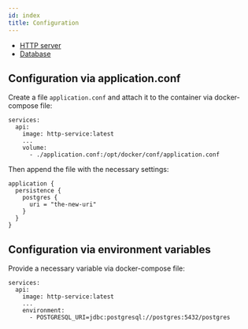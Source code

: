 ```yaml
---
id: index
title: Configuration
---
```


- [HTTP server](http-server.md)
- [Database](database.md)

## Configuration via application.conf

Create a file `application.conf` and attach it to the container via docker-compose file:
```
services:
  api:
    image: http-service:latest
    ...
    volume:
      - ./application.conf:/opt/docker/conf/application.conf
```

Then append the file with the necessary settings:
```hocon
application {
  persistence {
    postgres {
      uri = "the-new-uri"
    }
  }
}
```

## Configuration via environment variables

Provide a necessary variable via docker-compose file: 
```
services:
  api:
    image: http-service:latest
    ...
    environment:
      - POSTGRESQL_URI=jdbc:postgresql://postgres:5432/postgres
```
